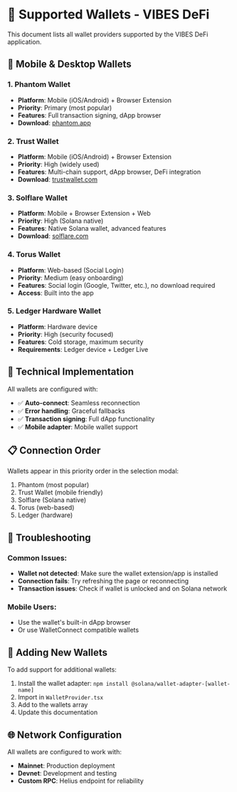 # 🔗 Supported Wallets - VIBES DeFi

This document lists all wallet providers supported by the VIBES DeFi application.

## 📱 Mobile & Desktop Wallets

### 1. **Phantom Wallet** 
- **Platform**: Mobile (iOS/Android) + Browser Extension
- **Priority**: Primary (most popular)
- **Features**: Full transaction signing, dApp browser
- **Download**: [phantom.app](https://phantom.app)

### 2. **Trust Wallet**
- **Platform**: Mobile (iOS/Android) + Browser Extension  
- **Priority**: High (widely used)
- **Features**: Multi-chain support, dApp browser, DeFi integration
- **Download**: [trustwallet.com](https://trustwallet.com)

### 3. **Solflare Wallet**
- **Platform**: Mobile + Browser Extension + Web
- **Priority**: High (Solana native)
- **Features**: Native Solana wallet, advanced features
- **Download**: [solflare.com](https://solflare.com)

### 4. **Torus Wallet**
- **Platform**: Web-based (Social Login)
- **Priority**: Medium (easy onboarding)
- **Features**: Social login (Google, Twitter, etc.), no download required
- **Access**: Built into the app

### 5. **Ledger Hardware Wallet**
- **Platform**: Hardware device
- **Priority**: High (security focused)
- **Features**: Cold storage, maximum security
- **Requirements**: Ledger device + Ledger Live

## 🔧 Technical Implementation

All wallets are configured with:
- ✅ **Auto-connect**: Seamless reconnection
- ✅ **Error handling**: Graceful fallbacks
- ✅ **Transaction signing**: Full dApp functionality
- ✅ **Mobile adapter**: Mobile wallet support

## 📋 Connection Order

Wallets appear in this priority order in the selection modal:
1. Phantom (most popular)
2. Trust Wallet (mobile friendly)
3. Solflare (Solana native)
4. Torus (web-based)
5. Ledger (hardware)

## 🛟 Troubleshooting

### Common Issues:
- **Wallet not detected**: Make sure the wallet extension/app is installed
- **Connection fails**: Try refreshing the page or reconnecting
- **Transaction issues**: Check if wallet is unlocked and on Solana network

### Mobile Users:
- Use the wallet's built-in dApp browser
- Or use WalletConnect compatible wallets

## 🔄 Adding New Wallets

To add support for additional wallets:
1. Install the wallet adapter: `npm install @solana/wallet-adapter-[wallet-name]`
2. Import in `WalletProvider.tsx`
3. Add to the wallets array
4. Update this documentation

## 🌐 Network Configuration

All wallets are configured to work with:
- **Mainnet**: Production deployment
- **Devnet**: Development and testing
- **Custom RPC**: Helius endpoint for reliability
